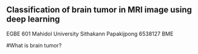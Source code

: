 ## Classification of brain tumor in MRI image using deep learning
EGBE 601 Mahidol University
Sithakann Papakijpong 6538127 BME

#What is brain tumor?
